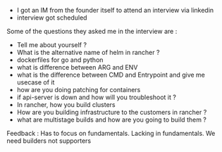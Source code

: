 - I got an IM from the founder itself to attend an interview via linkedin
- interview got scheduled

Some of the questions they asked me in the interview are :
- Tell me about yourself ?
- What is the alternative name of helm in rancher ?
- dockerfiles for go and python
- what is difference between ARG and ENV
- what is the difference between CMD and Entrypoint and give me usecase of it
- how are you doing patching for containers
- if api-server is down and how will you troubleshoot it ?
- In rancher, how you build clusters
- How are you building infrastructure to the customers in rancher ?
- what are multistage builds and how are you going to build them ?


Feedback : Has to focus on fundamentals. Lacking in fundamentals. We need builders not supporters
